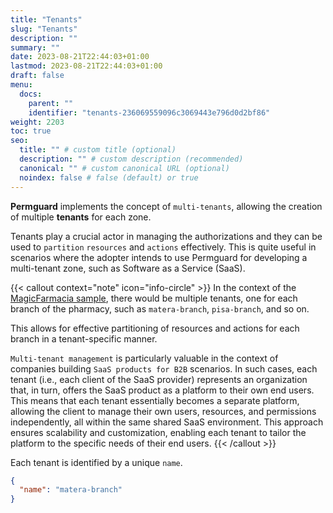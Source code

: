 ```yaml
---
title: "Tenants"
slug: "Tenants"
description: ""
summary: ""
date: 2023-08-21T22:44:03+01:00
lastmod: 2023-08-21T22:44:03+01:00
draft: false
menu:
  docs:
    parent: ""
    identifier: "tenants-236069559096c3069443e796d0d2bf86"
weight: 2203
toc: true
seo:
  title: "" # custom title (optional)
  description: "" # custom description (recommended)
  canonical: "" # custom canonical URL (optional)
  noindex: false # false (default) or true
---
```


**Permguard** implements the concept of `multi-tenants`, allowing the creation of multiple **tenants** for each zone.

Tenants play a crucial actor in managing the authorizations and they can be used to `partition` `resources` and `actions` effectively.
This is quite useful in scenarios where the adopter intends to use Permguard for developing a multi-tenant zone, such as Software as a Service (SaaS).

{{< callout context="note" icon="info-circle" >}}
In the context of the [MagicFarmacia sample](/docs/0.1/getting-started/adoption-through-example#integration-use-case-pharmacy-branch-management), there would be multiple tenants, one for each branch of the pharmacy, such as `matera-branch`, `pisa-branch`, and so on.

This allows for effective partitioning of resources and actions for each branch in a tenant-specific manner.

`Multi-tenant management` is particularly valuable in the context of companies building `SaaS products for B2B` scenarios. In such cases, each tenant (i.e., each client of the SaaS provider) represents an organization that, in turn, offers the SaaS product as a platform to their own end users. This means that each tenant essentially becomes a separate platform, allowing the client to manage their own users, resources, and permissions independently, all within the same shared SaaS environment. This approach ensures scalability and customization, enabling each tenant to tailor the platform to the specific needs of their end users.
{{< /callout >}}

Each tenant is identified by a unique `name`.

```json
{
  "name": "matera-branch"
}
```
